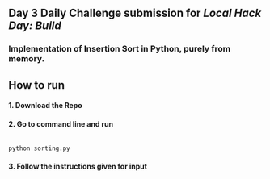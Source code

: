## Day 3 Daily Challenge submission for *Local Hack Day: Build*

### Implementation of Insertion Sort in Python, purely from memory.

## How to run

#### 1. Download the Repo

#### 2. Go to command line and run

```cmd

python sorting.py

```

#### 3. Follow the instructions given for input
